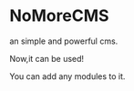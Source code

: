 NoMoreCMS
=========

an simple and powerful cms.

Now,it can be used!

You can add any modules to it.